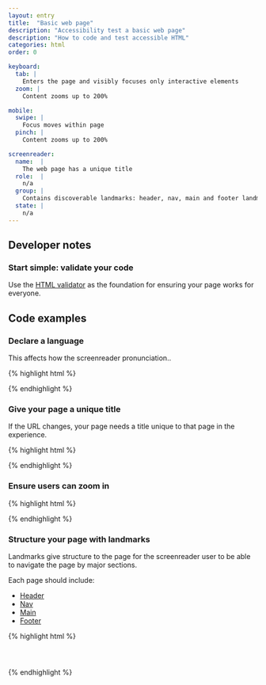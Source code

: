 ```yaml
---
layout: entry
title:  "Basic web page"
description: "Accessibility test a basic web page"
description: "How to code and test accessible HTML"
categories: html
order: 0

keyboard:
  tab: |
    Enters the page and visibly focuses only interactive elements
  zoom: |
    Content zooms up to 200%

mobile:
  swipe: |
    Focus moves within page
  pinch: |
    Content zooms up to 200%

screenreader:
  name:  |
    The web page has a unique title
  role:  |
    n/a
  group: |
    Contains discoverable landmarks: header, nav, main and footer landmarks
  state: |
    n/a
---
```

## Developer notes

### Start simple: validate your code

Use the [HTML validator](https://validator.w3.org/nu/) as the foundation for ensuring your page works for everyone.

## Code examples

### Declare a language

This affects how the screenreader pronunciation..

{% highlight html %}
<html lang="en">
</html>
{% endhighlight %}

### Give your page a unique title

If the URL changes, your page needs a title unique to that page in the experience.

{% highlight html %}
<head>
  <title>Page title</title>
</head>
{% endhighlight %}

### Ensure users can zoom in

{% highlight html %}
<head>
  <meta name="viewport" 
        content="width=device-width, 
        initial-scale=1">
</head>
{% endhighlight %}

### Structure your page with landmarks

Landmarks give structure to the page for the screenreader user to be able to navigate the page by major sections.

Each page should include:

- [Header](/checklist-web/header/)
- [Nav](/checklist-web/nav/)
- [Main](/checklist-web/footer/)
- [Footer](/checklist-web/footer/)

{% highlight html %}
<header>
  <!-- Contains the site title -->
</header>
<nav>
  <!-- Primary navigation menu-->
</nav>
<main> 
  <!-- Main content -->
</main>
<footer>
  <!--  Site map and legal info -->
</footer>
{% endhighlight %}